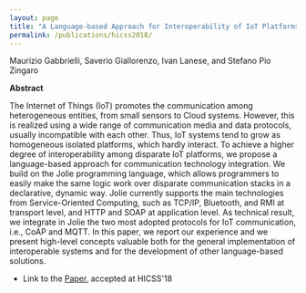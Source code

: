 ```yaml
---
layout: page
title: "A Language-based Approach for Interoperability of IoT Platforms"
permalink: /publications/hicss2018/
---
```


Maurizio Gabbrielli, Saverio Giallorenzo, Ivan Lanese, and Stefano Pio Zingaro

**Abstract**

The Internet of Things (IoT) promotes the communication among heterogeneous entities, from small sensors to Cloud systems. However, this is realized using a wide range of communication media and data protocols, usually incompatible with each other. Thus, IoT systems tend to grow as homogeneous isolated platforms, which hardly interact. To achieve a higher degree of interoperability among disparate IoT platforms, we propose a language-based approach for communication technology integration. We build on the Jolie programming language, which allows programmers to easily make the same logic work over disparate communication stacks in a declarative, dynamic way. Jolie currently supports the main technologies from Service-Oriented Computing, such as TCP/IP, Bluetooth, and RMI at transport level, and HTTP and SOAP at application level. As technical result, we integrate in Jolie the two most adopted protocols for IoT communication, i.e., CoAP and MQTT. In this paper, we report our experience and we present high-level concepts valuable both for the general implementation of interoperable systems and for the development of other language-based solutions.

-   Link to the [Paper](hicss2018.pdf), accepted at HICSS'18